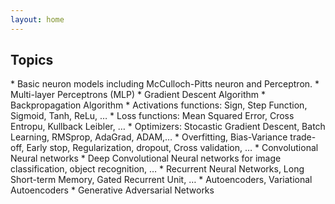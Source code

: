 ```yaml
---
layout: home
---
```


<h2> Topics </h2>
* Basic neuron models including McCulloch-Pitts neuron and Perceptron.
* Multi-layer Perceptrons (MLP)
* Gradient Descent Algorithm 
* Backpropagation Algorithm
* Activations functions: Sign, Step Function, Sigmoid, Tanh, ReLu, …
* Loss functions: Mean Squared Error, Cross Entropu, Kullback Leibler, …
* Optimizers: Stocastic Gradient Descent, Batch Learning, RMSprop, AdaGrad, ADAM,…
* Overfitting, Bias-Variance trade-off, Early stop, Regularization, dropout, Cross validation, …
* Convolutional Neural networks
* Deep Convolutional Neural networks for image classification, object recognition, …
* Recurrent Neural Networks, Long Short-term Memory, Gated Recurrent Unit, …
* Autoencoders, Variational Autoencoders
* Generative Adversarial Networks


